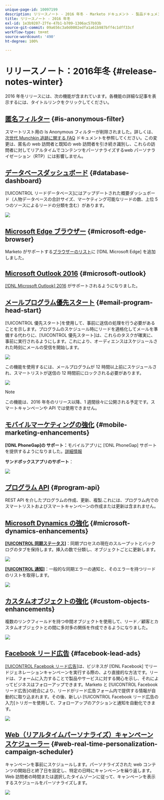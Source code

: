 ```yaml
---
unique-page-id: 10097199
description: リリースノート - 2016 年冬 - Marketo ドキュメント - 製品ドキュメント
title: リリースノート - 2016 年冬
exl-id: 1e3b9207-27fe-47b1-b709-1306ac57b93b
source-git-commit: 09a656c3a0d0002edfa1a61b987bff4c1dff33cf
workflow-type: tm+mt
source-wordcount: '490'
ht-degree: 100%

---
```


# リリースノート：2016年冬 {#release-notes-winter}

2016 年冬リリースには、次の機能が含まれています。各機能の詳細な記事を表示するには、タイトルリンクをクリックしてください。

## [匿名フィルター](/help/marketo/product-docs/administration/additional-integrations/add-munchkin-tracking-code-to-your-website/next-generation-munchkin-tracking-faq.md) {#is-anonymous-filter}

スマートリスト用の Is Anonymous フィルターが削除されました。詳しくは、[次世代 Munchkin 追跡に関する FAQ](/help/marketo/product-docs/administration/additional-integrations/add-munchkin-tracking-code-to-your-website/next-generation-munchkin-tracking-faq.md) ドキュメントを参照してください。この変更は、匿名の web 訪問者と既知の web 訪問者を引き続き識別し、これらの訪問者に対してリアルタイムでコンテンツをパーソナライズするweb パーソナライゼーション（RTP）には影響しません。

## [データベースダッシュボード](/help/marketo/product-docs/core-marketo-concepts/smart-lists-and-static-lists/managing-people-in-smart-lists/database-dashboard.md)  {#database-dashboard}

[!UICONTROL リードデータベース]にはアップデートされた概要ダッシュボード（人物データベースの合計サイズ、マーケティング可能なリードの数、上位 5 つのソースによるリードの分類を含む）があります。

![](assets/image2016-1-12-16-3a18-3a7.png)

## [Microsoft Edge ブラウザー](/help/marketo/product-docs/administration/setup-administration/supported-browsers.md) {#microsoft-edge-browser}

Marketo がサポートする[ブラウザーのリスト](https://docs.marketo.com/display/public/DOCS/Supported+Browsers)に [!DNL Microsoft Edge] を追加しました。

## [Microsoft Outlook 2016](/help/marketo/product-docs/marketo-sales-insight/msi-outlook-plugin/install-the-marketo-email-add-in-for-outlook-with-a-registration-code.md) {#microsoft-outlook}

[[!DNL Microsoft Outlook]  2016](/help/marketo/product-docs/marketo-sales-insight/msi-outlook-plugin/install-the-marketo-email-add-in-for-outlook-with-a-registration-code.md) がサポートされるようになりました。

## [メールプログラム優先スタート](/help/marketo/product-docs/email-marketing/email-programs/email-program-actions/head-start-for-email-programs.md) {#email-program-head-start}

[!UICONTROL 優先スタート]を使用して、事前に送信の処理を行う必要があることを示します。プログラムのスケジュール時にリードを適格化してメールを準備する代わりに、[!UICONTROL 優先スタート]は、これらのタスクが確実に、事前に実行されるようにします。これにより、オーディエンスはスケジュールされた時刻にメールの受信を開始します。

![](assets/image2016-1-11-15-3a38-3a3.png)

この機能を使用するには、メールプログラムが 12 時間以上前にスケジュールされ、スマートリストが送信の 12 時間前にロックされる必要があります。

![](assets/image2016-1-11-15-3a35-3a55.png)

>[!NOTE]
>
>この機能は、2016 年冬のリリース以降、1 週間徐々に公開される予定です。スマートキャンペーンや API では使用できません。

## [モバイルマーケティングの強化](/help/marketo/product-docs/mobile-marketing/admin/add-a-mobile-app.md) {#mobile-marketing-enhancements}

**[!DNL PhoneGap]の サポート：**&#x200B;モバイルアプリに [!DNL PhoneGap] サポートを提供するようになりました。[詳細情報](https://developers.marketo.com/documentation/mobile/phonegap-plugin/)

**サンドボックスアプリのサポート**：

![](assets/image2016-1-12-10-3a47-3a13.png)

## [プログラム API](https://developers.marketo.com/documentation/programs/) {#program-api}

REST API を介したプログラムの作成、更新、複製.これには、プログラム内でのスマートリストおよびスマートキャンペーンの作成または更新は含まれません。

## [Microsoft Dynamics の強化](/help/marketo/product-docs/crm-sync/microsoft-dynamics-sync/microsoft-dynamics-sync-details/sync-status.md) {#microsoft-dynamics-enhancements}

**[[!UICONTROL 同期ステータス]](/help/marketo/product-docs/crm-sync/microsoft-dynamics-sync/microsoft-dynamics-sync-details/sync-status.md)**：同期プロセスの現在のスループットとバックログのタブを保持します。挿入の数で分類し、オブジェクトごとに更新します。

![](assets/pending-backog-cropped.png)

**[[!UICONTROL 通知]](/help/marketo/product-docs/core-marketo-concepts/miscellaneous/understanding-notifications/notification-types.md)**：一般的な同期エラーの通知と、そのエラーを持つリードのリストを取得します。

![](assets/image2016-1-12-8-3a13-3a9.png)

## [カスタムオブジェクトの強化](/help/marketo/product-docs/administration/marketo-custom-objects/create-marketo-custom-objects.md) {#custom-objects-enhancements}

複数のリンクフィールドを持つ中間オブジェクトを使用して、リード／顧客とカスタムオブジェクトとの間に多対多の関係を作成できるようになりました。

![](assets/image2016-1-11-12-3a59-3a59.png)

## [Facebook リード広告](/help/marketo/product-docs/demand-generation/facebook/set-up-facebook-lead-ads.md) {#facebook-lead-ads}

[[!UICONTROL Facebook リード広告]](https://www.facebook.com/business/a/lead-ads)は、ビジネスが [!DNL Facebook] でリードジェネレーションキャンペーンを実行する際の、より直接的な方法です。リードは、フォームに入力することで製品やサービスに対する関心を示し、それによってビジネスはフォローアップできます。Marketo と [!UICONTROL Facebook リード広告]の統合により、リードがリード広告フォーム内で提供する情報が自動的に取り込まれます。その後、新しい [!UICONTROL Facebook リード広告の入力]トリガーを使用して、フォローアップのアクションと通知を自動化できます。

![](assets/image2016-1-11-10-3a20-3a39.png)

## [Web（リアルタイムパーソナライズ）キャンペーンスケジューラー](/help/marketo/product-docs/web-personalization/working-with-web-campaigns/schedule-a-web-campaign.md) {#web-real-time-personalization-campaign-scheduler}

キャンペーンを事前にスケジュールします。パーソナライズされた web コンテンツの開始日と終了日を設定し、特定の日時にキャンペーンを繰り返します。Web 訪問者の時間または選択したタイムゾーンに従って、キャンペーンを表示するスケジュールをパーソナライズします。

![](assets/image2016-1-14-8-3a36-3a36.png)
